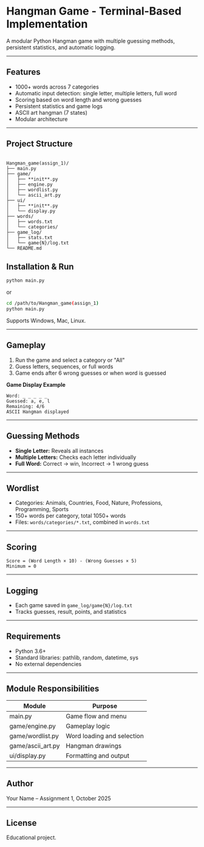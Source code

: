 
# Hangman Game - Terminal-Based Implementation

A modular Python Hangman game with multiple guessing methods, persistent statistics, and automatic logging.

---

## Features

- 1000+ words across 7 categories  
- Automatic input detection: single letter, multiple letters, full word  
- Scoring based on word length and wrong guesses  
- Persistent statistics and game logs  
- ASCII art hangman (7 states)  
- Modular architecture

---

## Project Structure

```

Hangman_game(assign_1)/
├── main.py
├── game/
│   ├── **init**.py
│   ├── engine.py
│   ├── wordlist.py
│   └── ascii_art.py
├── ui/
│   ├── **init**.py
│   └── display.py
├── words/
│   ├── words.txt
│   └── categories/
├── game_log/
│   ├── stats.txt
│   └── game{N}/log.txt
└── README.md

````



## Installation & Run

```bash
python main.py
````

or

```bash
cd /path/to/Hangman_game(assign_1)
python main.py
```

Supports Windows, Mac, Linux.

---

## Gameplay

1. Run the game and select a category or "All"
2. Guess letters, sequences, or full words
3. Game ends after 6 wrong guesses or when word is guessed

**Game Display Example**

```
Word: _ _ _ _ _
Guessed: a, e, l
Remaining: 4/6
ASCII Hangman displayed
```

---

## Guessing Methods

* **Single Letter:** Reveals all instances
* **Multiple Letters:** Checks each letter individually
* **Full Word:** Correct → win, Incorrect → 1 wrong guess

---

## Wordlist

* Categories: Animals, Countries, Food, Nature, Professions, Programming, Sports
* 150+ words per category, total 1050+ words
* Files: `words/categories/*.txt`, combined in `words.txt`

---

## Scoring

```
Score = (Word Length × 10) - (Wrong Guesses × 5)
Minimum = 0
```

---

## Logging

* Each game saved in `game_log/game{N}/log.txt`
* Tracks guesses, result, points, and statistics

---

## Requirements

* Python 3.6+
* Standard libraries: pathlib, random, datetime, sys
* No external dependencies

---

## Module Responsibilities

| Module            | Purpose                    |
| ----------------- | -------------------------- |
| main.py           | Game flow and menu         |
| game/engine.py    | Gameplay logic             |
| game/wordlist.py  | Word loading and selection |
| game/ascii_art.py | Hangman drawings           |
| ui/display.py     | Formatting and output      |

---

## Author

Your Name – Assignment 1, October 2025

---

## License

Educational project.


